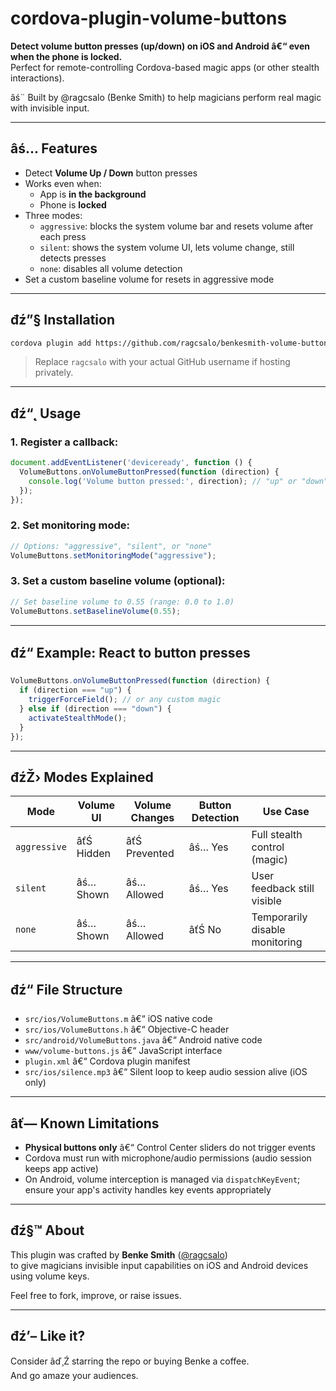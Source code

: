 # cordova-plugin-volume-buttons

**Detect volume button presses (up/down) on iOS and Android â€“ even when the phone is locked.**  
Perfect for remote-controlling Cordova-based magic apps (or other stealth interactions).

âś¨ Built by @ragcsalo (Benke Smith) to help magicians perform real magic with invisible input.

---

## âś… Features

- Detect **Volume Up / Down** button presses
- Works even when:
  - App is **in the background**
  - Phone is **locked**
- Three modes:
  - `aggressive`: blocks the system volume bar and resets volume after each press
  - `silent`: shows the system volume UI, lets volume change, still detects presses
  - `none`: disables all volume detection
- Set a custom baseline volume for resets in aggressive mode

---

## đź”§ Installation

```bash
cordova plugin add https://github.com/ragcsalo/benkesmith-volume-buttons.git
```

> Replace `ragcsalo` with your actual GitHub username if hosting privately.

---

## đź“˛ Usage

### 1. Register a callback:

```javascript
document.addEventListener('deviceready', function () {
  VolumeButtons.onVolumeButtonPressed(function (direction) {
    console.log('Volume button pressed:', direction); // "up" or "down"
  });
});
```

### 2. Set monitoring mode:

```javascript
// Options: "aggressive", "silent", or "none"
VolumeButtons.setMonitoringMode("aggressive");
```

### 3. Set a custom baseline volume (optional):

```javascript
// Set baseline volume to 0.55 (range: 0.0 to 1.0)
VolumeButtons.setBaselineVolume(0.55);
```

---

## đź“ Example: React to button presses

```javascript
VolumeButtons.onVolumeButtonPressed(function (direction) {
  if (direction === "up") {
    triggerForceField(); // or any custom magic
  } else if (direction === "down") {
    activateStealthMode();
  }
});
```

---

## đźŽ› Modes Explained

| Mode        | Volume UI | Volume Changes | Button Detection | Use Case                       |
|-------------|-----------|----------------|------------------|--------------------------------|
| `aggressive`| âťŚ Hidden | âťŚ Prevented    | âś… Yes           | Full stealth control (magic)   |
| `silent`    | âś… Shown  | âś… Allowed      | âś… Yes           | User feedback still visible    |
| `none`      | âś… Shown  | âś… Allowed      | âťŚ No            | Temporarily disable monitoring |

---

## đź“ File Structure

- `src/ios/VolumeButtons.m` â€“ iOS native code
- `src/ios/VolumeButtons.h` â€“ Objective-C header
- `src/android/VolumeButtons.java` â€“ Android native code
- `www/volume-buttons.js` â€“ JavaScript interface
- `plugin.xml` â€“ Cordova plugin manifest
- `src/ios/silence.mp3` â€“ Silent loop to keep audio session alive (iOS only)

---

## âť— Known Limitations

- **Physical buttons only** â€“ Control Center sliders do not trigger events
- Cordova must run with microphone/audio permissions (audio session keeps app active)
- On Android, volume interception is managed via `dispatchKeyEvent`; ensure your app's activity handles key events appropriately

---

## đź§™ About

This plugin was crafted by **Benke Smith** ([@ragcsalo](https://github.com/ragcsalo))  
to give magicians invisible input capabilities on iOS and Android devices using volume keys.

Feel free to fork, improve, or raise issues.

---

## đź’– Like it?

Consider â­ď¸Ź starring the repo or buying Benke a coffee.  
And go amaze your audiences.

